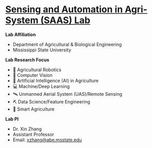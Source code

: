 # [Sensing and Automation in Agri-System (SAAS) Lab](https://sites.google.com/view/xin-zhang-lab/home)
**Lab Affiliation**
* Department of Agricultural & Biological Engineering
* Mississippi State University

**Lab Research Focus**
* 🦾 Agricultural Robotics
* 📸 Computer Vision
* 🤖 Artificial Intelligence (AI) in Agriculture
* 💻 Machine/Deep Learning
* 🛰 Unmanned Aerial System (UAS)/Remote Sensing
* ⛏ Data Science/Feature Engineering
* 🍃 Smart Agriculture

**Lab PI**
* Dr. Xin Zhang
* Assistant Professor
* Email: xzhang@abe.msstate.edu
